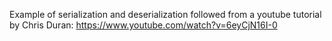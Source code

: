 Example of serialization and deserialization followed from a youtube tutorial by
Chris Duran: https://www.youtube.com/watch?v=6eyCjN16I-0
